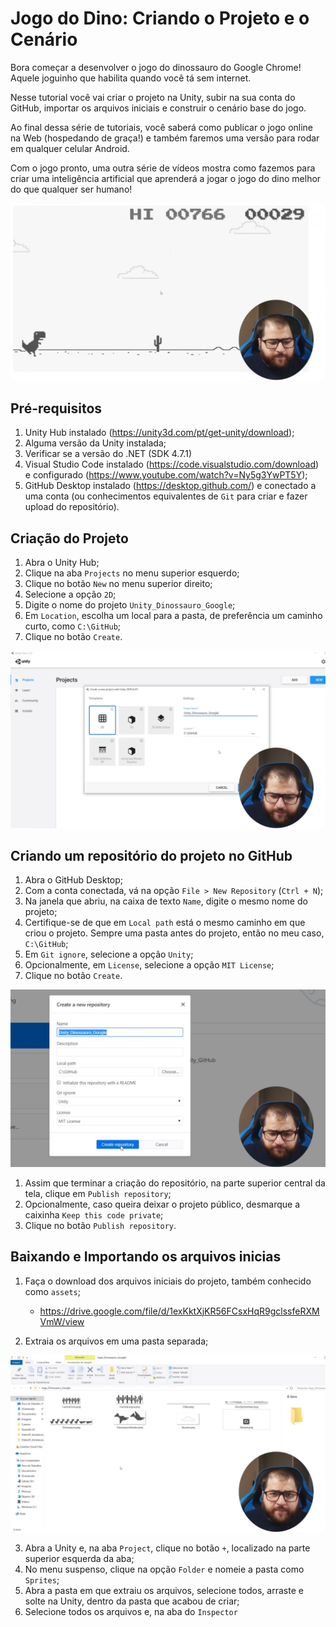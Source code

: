 # Jogo do Dino: Criando o Projeto e o Cenário

Bora começar a desenvolver o jogo do dinossauro do Google Chrome! Aquele joguinho que habilita quando você tá sem internet.

Nesse tutorial você vai criar o projeto na Unity, subir na sua conta do GitHub, importar os arquivos iniciais e construir o cenário base do jogo.

Ao final dessa série de tutoriais, você saberá como publicar o jogo online na Web (hospedando de graça!) e também faremos uma versão para rodar em qualquer celular Android.

Com o jogo pronto, uma outra série de vídeos mostra como fazemos para criar uma inteligência artificial que aprenderá a jogar o jogo do dino melhor do que qualquer ser humano!

![Imagem do Jogo](image-20210124150234720.png)

## Pré-requisitos

1. Unity Hub instalado (https://unity3d.com/pt/get-unity/download);
2. Alguma versão da Unity instalada;
3. Verificar se a versão do .NET (SDK 4.7.1)
4. Visual Studio Code instalado (https://code.visualstudio.com/download) e configurado (https://www.youtube.com/watch?v=Ny5g3YwPT5Y);
5. GitHub Desktop instalado (https://desktop.github.com/) e conectado a uma conta (ou conhecimentos equivalentes de `Git` para criar e fazer upload do repositório).

## Criação do Projeto

1. Abra o Unity Hub;
2. Clique na aba `Projects` no menu superior esquerdo;
3. Clique no botão `New` no menu superior direito;
4. Selecione a opção `2D`;
5. Digite o nome do projeto `Unity_Dinossauro_Google`;
6. Em `Location`, escolha um local para a pasta, de preferência um caminho curto, como `C:\GitHub`;
7. Clique no botão `Create`.

![Criação do projeto](image-20210124150604196.png)

## Criando um repositório do projeto no GitHub

1. Abra o GitHub Desktop;
2. Com a conta conectada, vá na opção `File > New Repository` (`Ctrl + N`);
3. Na janela que abriu, na caixa de texto `Name`, digite o mesmo nome do projeto;
4. Certifique-se de que em `Local path` está o mesmo caminho em que criou o projeto. Sempre uma pasta antes do projeto, então no meu caso, `C:\GitHub`;
5. Em `Git ignore`, selecione a opção `Unity`;
6. Opcionalmente, em `License`, selecione a opção `MIT License`;
7. Clique no botão `Create`.

![Criação do repositório](image-20210124151250132.png)

1. Assim que terminar a criação do repositório, na parte superior central da tela, clique em `Publish repository`;
2. Opcionalmente, caso queira deixar o projeto público, desmarque a caixinha `Keep this code private`;
3. Clique no botão `Publish repository`.

## Baixando e Importando os arquivos inicias

1. Faça o download dos arquivos iniciais do projeto, também conhecido como `assets`;

    - https://drive.google.com/file/d/1exKktXjKR56FCsxHqR9gclssfeRXMVmW/view
2. Extraia os arquivos em uma pasta separada;

![Arquivos iniciais](image-20210124151841439.png)

3. Abra a Unity e, na aba `Project`, clique no botão `+`, localizado na parte superior esquerda da aba;
4. No menu suspenso, clique na opção `Folder` e nomeie a pasta como `Sprites`;
5. Abra a pasta em que extraiu os arquivos, selecione todos, arraste e solte na Unity, dentro da pasta que acabou de criar;
6. Selecione todos os arquivos e, na aba do `Inspector`
